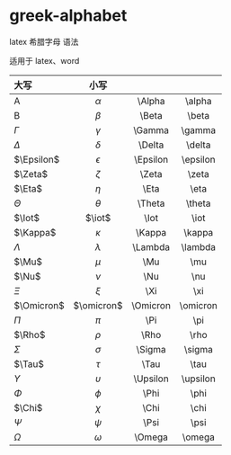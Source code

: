# greek-alphabet
latex 希腊字母 语法

适用于 latex、word


|大写         | 小写          |          |         |
| :---        |    :----:     | :----:   |  :----: |
| A           | $\alpha$      | \Alpha   | \alpha  |
| B           | $\beta$       | \Beta    | \beta   |
| $\Gamma$    |  $\gamma$     | \Gamma   | \gamma  |
| $\Delta$    |  $\delta$     | \Delta   | \delta  |
| $\Epsilon$  |  $\epsilon$   | \Epsilon | \epsilon|
| $\Zeta$     |  $\zeta$      | \Zeta    | \zeta   |
| $\Eta$      |  $\eta$       | \Eta     | \eta    |
| $\Theta$     |  $\theta$      | \Theta    | \theta   |
| $\Iot$      |  $\iot$       | \Iot     | \iot    |
| $\Kappa$    |  $\kappa$     | \Kappa   | \kappa  |
| $\Lambda$   |  $\lambda$    | \Lambda  | \lambda |
| $\Mu$       |  $\mu$        | \Mu      | \mu     |
| $\Nu$       |  $\nu$        | \Nu      | \nu     |
| $\Xi$       |  $\xi$        | \Xi      | \xi     |
| $\Omicron$  |  $\omicron$   | \Omicron | \omicron|
| $\Pi$       |  $\pi$        | \Pi      | \pi     |
| $\Rho$      |  $\rho$       | \Rho     | \rho    |
| $\Sigma$    |  $\sigma$     | \Sigma   | \sigma  |
| $\Tau$      |  $\tau$       | \Tau     | \tau    |
| $\Upsilon$  |  $\upsilon$   | \Upsilon | \upsilon|
| $\Phi$      |  $\phi$       | \Phi     | \phi    |
| $\Chi$      |  $\chi$       | \Chi     | \chi    |
| $\Psi$      |  $\psi$       | \Psi     | \psi    |
| $\Omega$    |  $\omega$     | \Omega   | \omega  |

